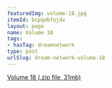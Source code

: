 ```yaml
---
featuredImg: volume-18.jpg
itemId: bcpqobfojdv
layout: page
name: Volume 18
tags:
- hasTag: dreamnetwork
type: post
urlSlug: dream-network-volume-18
---
```

<a href="../files/Volume_18.zip" download>Volume 18 (.zip file, 31mb)</a>